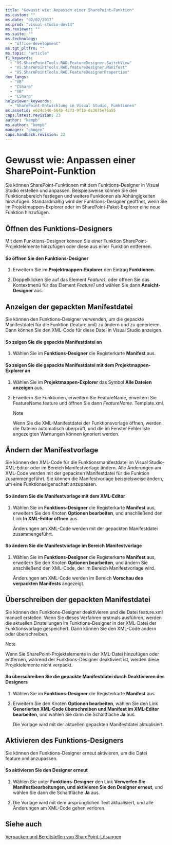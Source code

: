 ```yaml
---
title: "Gewusst wie: Anpassen einer SharePoint-Funktion"
ms.custom: ""
ms.date: "02/02/2017"
ms.prod: "visual-studio-dev14"
ms.reviewer: ""
ms.suite: ""
ms.technology: 
  - "office-development"
ms.tgt_pltfrm: ""
ms.topic: "article"
f1_keywords: 
  - "VS.SharePointTools.RAD.FeatureDesigner.SwitchView"
  - "VS.SharePointTools.RAD.featureDesigner.Manifest"
  - "VS.SharePointTools.RAD.FeatureDesignerProperties"
dev_langs: 
  - "VB"
  - "CSharp"
  - "VB"
  - "CSharp"
helpviewer_keywords: 
  - "SharePoint-Entwicklung in Visual Studio, Funktionen"
ms.assetid: e624c546-564b-4c73-9f1b-dc3675e76a55
caps.latest.revision: 23
author: "kempb"
ms.author: "kempb"
manager: "ghogen"
caps.handback.revision: 22
---
```

# Gewusst wie: Anpassen einer SharePoint-Funktion
  Sie können SharePoint\-Funktionen mit dem Funktions\-Designer in Visual Studio erstellen und anpassen.  Beispielsweise können Sie den Funktionsbereich festlegen und weitere Funktionen als Abhängigkeiten hinzufügen.  Standardmäßig wird der Funktions\-Designer geöffnet, wenn Sie im Projektmappen\-Explorer oder im SharePoint\-Paket\-Explorer eine neue Funktion hinzufügen.  
  
## Öffnen des Funktions\-Designers  
 Mit dem Funktions\-Designer können Sie einer Funktion SharePoint\-Projektelemente hinzufügen oder diese aus einer Funktion entfernen.  
  
#### So öffnen Sie den Funktions\-Designer  
  
1.  Erweitern Sie im **Projektmappen\-Explorer** den Eintrag **Funktionen**.  
  
2.  Doppelklicken Sie auf das Element *Feature1*, oder öffnen Sie das Kontextmenü für das Element *Feature1* und wählen Sie dann **Ansicht\-Designer** aus.  
  
## Anzeigen der gepackten Manifestdatei  
 Sie können den Funktions\-Designer verwenden, um die gepackte Manifestdatei für die Funktion \(feature.xml\) zu ändern und zu generieren.  Dann können Sie den XML\-Code für diese Datei in Visual Studio anzeigen.  
  
#### So zeigen Sie die gepackte Manifestdatei an  
  
1.  Wählen Sie im **Funktions\-Designer** die Registerkarte **Manifest** aus.  
  
#### So zeigen Sie die gepackte Manifestdatei mit dem Projektmappen\-Explorer an  
  
1.  Wählen Sie im **Projektmappen\-Explorer** das Symbol **Alle Dateien anzeigen** aus.  
  
2.  Erweitern Sie Funktionen, erweitern Sie FeatureName, erweitern Sie FeatureName.feature und öffnen Sie dann *FeatureName*. Template.xml.  
  
    > [!NOTE]  
    >  Wenn Sie die XML\-Manifestdatei der Funktionsvorlage öffnen, werden die Dateien automatisch überprüft, und die im Fenster Fehlerliste angezeigten Warnungen können ignoriert werden.  
  
## Ändern der Manifestvorlage  
 Sie können den XML\-Code für die Funktionsmanifestdatei im Visual Studio\-XML\-Editor oder im Bereich Manifestvorlage ändern.  Alle Änderungen am XML\-Code werden mit der gepackten Manifestdatei für die Funktion zusammengeführt.  Sie können die Manifestvorlage beispielsweise ändern, um eine Funktionseigenschaft anzupassen.  
  
#### So ändern Sie die Manifestvorlage mit dem XML\-Editor  
  
1.  Wählen Sie im **Funktions\-Designer** die Registerkarte **Manifest** aus, erweitern Sie den Knoten **Optionen bearbeiten**, und anschließend den Link **In XML\-Editor öffnen** aus.  
  
     Änderungen am XML\-Code werden mit der gepackten Manifestdatei zusammengeführt.  
  
#### So ändern Sie die Manifestvorlage im Bereich Manifestvorlage  
  
1.  Wählen Sie im **Funktions\-Designer** die Registerkarte **Manifest** aus, erweitern Sie den Knoten **Optionen bearbeiten**, und ändern Sie anschließend den XML\-Code, der im Bereich Manifestvorlage wird.  
  
     Änderungen am XML\-Code werden im Bereich **Vorschau des verpackten Manifests** angezeigt.  
  
## Überschreiben der gepackten Manifestdatei  
 Sie können den Funktions\-Designer deaktivieren und die Datei feature.xml manuell erstellen.  Wenn Sie dieses Verfahren erstmals ausführen, werden die aktuellen Einstellungen im Funktions\-Designer in der XML\-Datei der Funktionsvorlage gespeichert.  Dann können Sie den XML\-Code ändern oder überschreiben.  
  
> [!NOTE]  
>  Wenn Sie SharePoint\-Projektelemente in der XML\-Datei hinzufügen oder entfernen, während der Funktions\-Designer deaktiviert ist, werden diese Projektelemente nicht verpackt.  
  
#### So überschreiben Sie die gepackte Manifestdatei durch Deaktivieren des Designers  
  
1.  Wählen Sie im **Funktions\-Designer** die Registerkarte **Manifest** aus.  
  
2.  Erweitern Sie den Knoten **Optionen bearbeiten**, wählen Sie den Link **Generierten XML\-Code überschreiben und Manifest im XML\-Editor bearbeiten**, und wählen Sie dann die Schaltfläche **Ja** aus.  
  
     Die Vorlage wird mit der aktuellen gepackten Manifestdatei aktualisiert.  
  
## Aktivieren des Funktions\-Designers  
 Sie können den Funktions\-Designer erneut aktivieren, um die Datei feature.xml anzupassen.  
  
#### So aktivieren Sie den Designer erneut  
  
1.  Wählen Sie unter **Funktions\-Designer** den Link **Verwerfen Sie Manifestbearbeitungen, und aktivieren Sie den Designer erneut**, und wählen Sie dann die Schaltfläche **Ja** aus.  
  
2.  Die Vorlage wird mit dem ursprünglichen Text aktualisiert, und alle Änderungen am XML\-Code gehen verloren.  
  
## Siehe auch  
 [Verpacken und Bereitstellen von SharePoint-Lösungen](../sharepoint/packaging-and-deploying-sharepoint-solutions.md)  
  
  